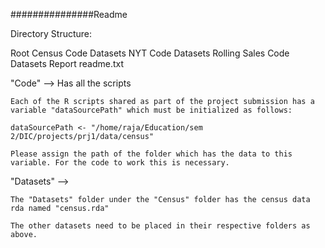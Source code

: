 ###############Readme

Directory Structure:

Root
	Census
		Code
		Datasets
	NYT
		Code
		Datasets
	Rolling Sales
		Code
		Datasets
	Report
	readme.txt


"Code" --> Has all the scripts

	Each of the R scripts shared as part of the project submission has a variable "dataSourcePath" which must be initialized as follows:

	dataSourcePath <- "/home/raja/Education/sem 2/DIC/projects/prj1/data/census"

	Please assign the path of the folder which has the data to this variable. For the code to work this is necessary.

"Datasets" --> 
	
	The "Datasets" folder under the "Census" folder has the census data rda named "census.rda"
	
	The other datasets need to be placed in their respective folders as above.

